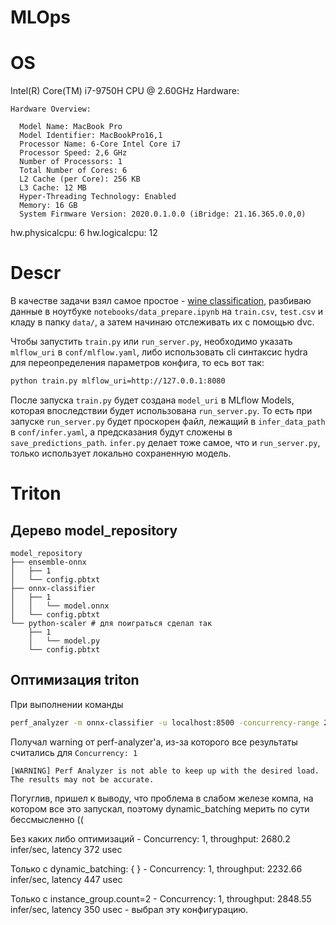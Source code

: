 # MLOps

# OS
Intel(R) Core(TM) i7-9750H CPU @ 2.60GHz
Hardware:

    Hardware Overview:

      Model Name: MacBook Pro
      Model Identifier: MacBookPro16,1
      Processor Name: 6-Core Intel Core i7
      Processor Speed: 2,6 GHz
      Number of Processors: 1
      Total Number of Cores: 6
      L2 Cache (per Core): 256 KB
      L3 Cache: 12 MB
      Hyper-Threading Technology: Enabled
      Memory: 16 GB
      System Firmware Version: 2020.0.1.0.0 (iBridge: 21.16.365.0.0,0)

hw.physicalcpu: 6
hw.logicalcpu: 12
# Descr

В качестве задачи взял самое простое - [wine classification](https://scikit-learn.org/stable/modules/generated/sklearn.datasets.load_wine.html), разбиваю данные в ноутбуке `notebooks/data_prepare.ipynb` на `train.csv`, `test.csv` и кладу в папку `data/`, а затем начинаю отслеживать их с помощью dvc.

Чтобы запустить `train.py` или `run_server.py`, необходимо указать `mlflow_uri` в `conf/mlflow.yaml`, либо использовать cli синтаксис hydra для переопределения параметров конфига, то есь вот так:
```bash
python train.py mlflow_uri=http://127.0.0.1:8080
```
После запуска `train.py` будет создана `model_uri` в MLflow Models, которая впоследствии будет использована `run_server.py`. То есть при запуске `run_server.py` будет проскорен файл, лежащий в `infer_data_path` в `conf/infer.yaml`, а предсказания будут сложены в `save_predictions_path`.
`infer.py` делает тоже самое, что и `run_server.py`, только использует локально сохраненную модель.


# Triton

## Дерево model_repository
```
model_repository
├── ensemble-onnx
│   ├── 1
│   └── config.pbtxt
├── onnx-classifier
│   ├── 1
│   │   └── model.onnx
│   └── config.pbtxt
└── python-scaler # для поиграться сделал так
    ├── 1
    │   └── model.py
    └── config.pbtxt
```
## Оптимизация triton
При выполнении команды
```bash
perf_analyzer -m onnx-classifier -u localhost:8500 -concurrency-range 2:2 --shape input:1,13
```
Получал warning от perf-analyzer'а, из-за которого все результаты считались для `Concurrency: 1`
```
[WARNING] Perf Analyzer is not able to keep up with the desired load. The results may not be accurate.
```
Погуглив, пришел к выводу, что проблема в слабом железе компа, на котором все это запускал, поэтому dynamic_batching мерить по сути бессмысленно ((

Без каких либо оптимизаций - Concurrency: 1, throughput: 2680.2 infer/sec, latency 372 usec

Только с dynamic_batching: { } - Concurrency: 1, throughput: 2232.66 infer/sec, latency 447 usec

Только с instance_group.count=2 - Concurrency: 1, throughput: 2848.55 infer/sec, latency 350 usec - выбрал эту конфигурацию.

